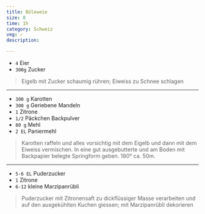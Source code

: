 ```yaml
---
title: Böleweie
size: 8
time: 1h
category: Schweiz
veg: ✓
description: 

---
```


- `4` Eier
- `300g` Zucker

> Eigelb mit Zucker schaumig rühren; Eiweiss zu Schnee schlagen

---

- `300 g` Karotten
- `300 g` Geriebene Mandeln
- `1` Zitrone
- `1/2` Päckchen Backpulver
- `80 g` Mehl
- `2 EL` Paniermehl

> Karotten raffeln und alles vorsichtig mit dem Eigelb und dann mit dem Eiweiss vermischen. In eine gut ausgebutterte und am Boden mit Backpapier belegte Springform geben. 180° ca. 50m.

----

- `5-6 EL` Puderzucker
- `1` Zitrone
- `6-12` kleine Marzipanrübli

> Puderzucker mit Zitronensaft zu dickflüssiger Masse verarbeiten und auf den ausgekühlten Kuchen giessen; mit Marzipanrübli dekorieren
